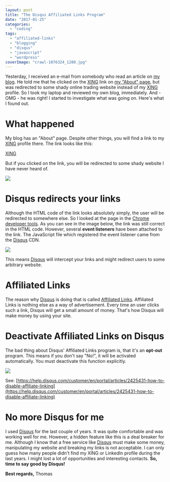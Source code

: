 ```yaml
---
layout: post
title: "The Disqus Affiliated Links Program"
date: "2017-01-25"
categories: 
  - "coding"
tags: 
  - "affiliated-links"
  - "blogging"
  - "disqus"
  - "javascript"
  - "wordpress"
coverImage: "crawl-1076324_1280.jpg"
---
```


Yesterday, I received an e-mail from somebody who read an article on [my blog](http://tuhrig.de). He told me that he clicked on the [XING](https://www.xing.com/profiles/Thomas_Uhrig7) link on [my "About" page](http://tuhrig.de/about), but was redirected to some shady online trading website instead of my [XING](https://www.xing.com/profiles/Thomas_Uhrig7) profile. So I took my laptop and reviewed my own blog, immediately. And - OMG - he was right! I started to investigate what was going on. Here's what I found out.

# What happened

My blog has an "About" page. Despite other things, you will find a link to my [XING](https://www.xing.com/profiles/Thomas_Uhrig7) profile there. The link looks like this:

[XING](https://www.xing.com/profiles/Thomas_Uhrig7)

But if you clicked on the link, you will be redirected to some shady website I have never heard of.

[![](images/Untitled-drawing-5.png)](http://tuhrig.de/wp-content/uploads/2017/01/Untitled-drawing-5.png)

# Disqus redirects your links

Although the HTML code of the link looks absolutely simply, the user will be redirected to somewhere else. So I looked at the page in the [Chrome developer tools](https://developer.chrome.com/devtools). As you can see in the image below, the link was still correct in the HTML code. However, several **event listeners** have been attached to the link. The JavaScript file which registered the event listener came from the [Disqus](https://disqus.com) CDN.

[![](images/Untitled-drawing-6.png)](http://tuhrig.de/wp-content/uploads/2017/01/Untitled-drawing-6.png)

This means [Disqus](https://disqus.com) will intercept your links and might redirect users to some arbitrary website.

# Affiliated Links

The reason why [Disqus](https://disqus.com) is doing that is called [Affiliated Links](https://en.wikipedia.org/wiki/Affiliate_marketing). Affiliated Links is nothing else as a way of advertisement. Every time an user clicks such a link, Disqus will get a small amount of money. That's how Disqus will make money by using your site.

# Deactivate Affiliated Links on Disqus

The bad thing about Disqus' Affiliated Links program is, that it's an **opt-out** program. This means if you don't say "No!", it will be activated automatically. You must deactivate this function explicitly.

[![](images/Untitled-drawing-7.png)](http://tuhrig.de/wp-content/uploads/2017/01/Untitled-drawing-7.png)

See: [https://help.disqus.com/customer/en/portal/articles/2425431-how-to-disable-affiliate-linking](https://help.disqus.com/customer/en/portal/articles/2425431-how-to-disable-affiliate-linking)

# No more Disqus for me

I used [Disqus](https://disqus.com) for the last couple of years. It was quite comfortable and was working well for me. However, a hidden feature like this is a deal breaker for me. Although I know that a free service like [Disqus](https://disqus.com) must make some money, manipulating my website and breaking my links is not acceptable. I can only guess how many people didn't find my XING or LinkedIn profile during the last years. I might lost a lot of opportunities and interesting contacts. **So, time to say good by Disqus!**

**Best regards,** Thomas
